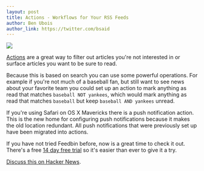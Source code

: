 ```yaml
---
layout: post
title: Actions - Workflows for Your RSS Feeds
author: Ben Ubois
author_link: https://twitter.com/bsaid
---
```


<img src="{{ 'images/2013-11-06/actions.png' | asset_path }}" style="max-width: 1114px;" />

[Actions](https://feedbin.me/settings/actions) are a great way to filter out articles you're not interested in or surface articles you want to be sure to read.

Because this is based on search you can use some powerful operations. For example if you're not much of a baseball fan, but still want to see news about your favorite team you could set up an action to mark anything as read that matches `baseball NOT yankees`, which would mark anything as read that matches `baseball` but keep `baseball AND yankees` unread.

If you're using Safari on OS X Mavericks there is a push notification action. This is the new home for configuring push notifications because it makes the old location redundant. All push notifications that were previously set up have been migrated into actions.

If you have not tried Feedbin before, now is a great time to check it out. There's a free [14 day free trial](https://feedbin.me/signup) so it's easier than ever to give it a try.

[Discuss this on Hacker News](https://news.ycombinator.com/item?id=6681590).
